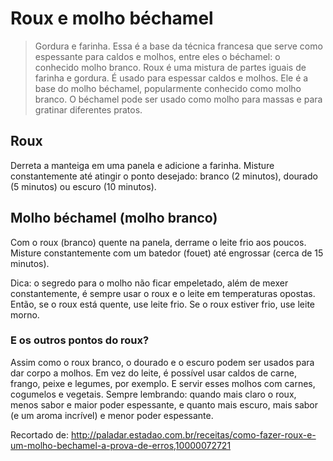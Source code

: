 # Roux e molho béchamel

> Gordura e farinha. Essa é a base da técnica francesa que serve como espessante para caldos e molhos, entre eles o béchamel: o conhecido molho branco.
Roux é uma mistura de partes iguais de farinha e gordura. É usado para espessar caldos e molhos. Ele é a base do molho béchamel, popularmente conhecido como molho branco. O béchamel pode ser usado como molho para massas e para gratinar diferentes pratos.  

## Roux  

Derreta a manteiga em uma panela e adicione a farinha. Misture constantemente até atingir o ponto desejado: branco (2 minutos), dourado (5 minutos) ou escuro (10 minutos).  

## Molho béchamel (molho branco)

Com o roux (branco) quente na panela, derrame o leite frio aos poucos. Misture constantemente com um batedor (fouet) até engrossar (cerca de 15 minutos).  

Dica: o segredo para o molho não ficar empeletado, além de mexer constantemente, é sempre usar o roux e o leite em temperaturas opostas. Então, se o roux está quente, use leite frio. Se o roux estiver frio, use leite morno.   

### E os outros pontos do roux?  

Assim como o roux branco, o dourado e o escuro podem ser usados para dar corpo a molhos. Em vez do leite, é possível usar caldos de carne, frango, peixe e legumes, por exemplo. E servir esses molhos com carnes, cogumelos e vegetais. Sempre lembrando: quando mais claro o roux, menos sabor e maior poder espessante, e quanto mais escuro, mais sabor (e um aroma incrível) e menor poder espessante.  


Recortado de: http://paladar.estadao.com.br/receitas/como-fazer-roux-e-um-molho-bechamel-a-prova-de-erros,10000072721 